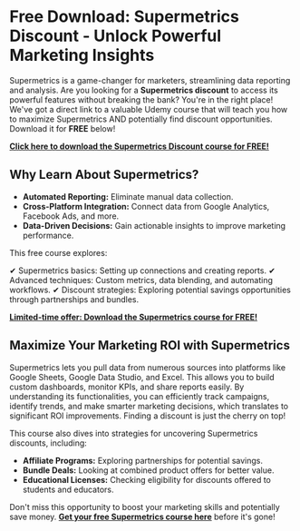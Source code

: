 # Free Download: Supermetrics Discount - Unlock Powerful Marketing Insights

Supermetrics is a game-changer for marketers, streamlining data reporting and analysis. Are you looking for a **Supermetrics discount** to access its powerful features without breaking the bank? You're in the right place! We've got a direct link to a valuable Udemy course that will teach you how to maximize Supermetrics AND potentially find discount opportunities. Download it for **FREE** below!

[**Click here to download the Supermetrics Discount course for FREE!**](https://udemywork.com/supermetrics-discount)

## Why Learn About Supermetrics?

*   **Automated Reporting:** Eliminate manual data collection.
*   **Cross-Platform Integration:** Connect data from Google Analytics, Facebook Ads, and more.
*   **Data-Driven Decisions:** Gain actionable insights to improve marketing performance.

This free course explores:

✔ Supermetrics basics: Setting up connections and creating reports.
✔ Advanced techniques: Custom metrics, data blending, and automating workflows.
✔ Discount strategies: Exploring potential savings opportunities through partnerships and bundles.

[**Limited-time offer: Download the Supermetrics course for FREE!**](https://udemywork.com/supermetrics-discount)

## Maximize Your Marketing ROI with Supermetrics

Supermetrics lets you pull data from numerous sources into platforms like Google Sheets, Google Data Studio, and Excel. This allows you to build custom dashboards, monitor KPIs, and share reports easily. By understanding its functionalities, you can efficiently track campaigns, identify trends, and make smarter marketing decisions, which translates to significant ROI improvements. Finding a discount is just the cherry on top!

This course also dives into strategies for uncovering Supermetrics discounts, including:

*   **Affiliate Programs:** Exploring partnerships for potential savings.
*   **Bundle Deals:** Looking at combined product offers for better value.
*   **Educational Licenses:** Checking eligibility for discounts offered to students and educators.

Don't miss this opportunity to boost your marketing skills and potentially save money. **[Get your free Supermetrics course here](https://udemywork.com/supermetrics-discount)** before it's gone!
